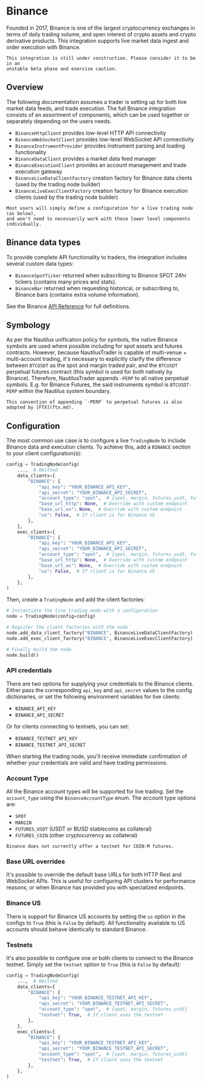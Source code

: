 # Binance

Founded in 2017, Binance is one of the largest cryptocurrency exchanges in terms 
of daily trading volume, and open interest of crypto assets and crypto 
derivative products. This integration supports live market data ingest and order
execution with Binance.

```{warning}
This integration is still under construction. Please consider it to be in an
unstable beta phase and exercise caution.
```

## Overview
The following documentation assumes a trader is setting up for both live market 
data feeds, and trade execution. The full Binance integration consists of an assortment of components, 
which can be used together or separately depending on the users needs.

- `BinanceHttpClient` provides low-level HTTP API connectivity
- `BinanceWebSocketClient` provides low-level WebSocket API connectivity
- `BinanceInstrumentProvider` provides instrument parsing and loading functionality
- `BinanceDataClient` provides a market data feed manager
- `BinanceExecutionClient` provides an account management and trade execution gateway
- `BinanceLiveDataClientFactory` creation factory for Binance data clients (used by the trading node builder)
- `BinanceLiveExecClientFactory` creation factory for Binance execution clients (used by the trading node builder)

```{note}
Most users will simply define a configuration for a live trading node (as below), 
and won't need to necessarily work with these lower level components individually.
```

## Binance data types
To provide complete API functionality to traders, the integration includes several
custom data types:
- `BinanceSpotTicker` returned when subscribing to Binance SPOT 24hr tickers (contains many prices and stats).
- `BinanceBar` returned when requesting historical, or subscribing to, Binance bars (contains extra volume information).

See the Binance [API Reference](../api_reference/adapters/binance.md) for full definitions.

## Symbology
As per the Nautilus unification policy for symbols, the native Binance symbols are used where possible including for
spot assets and futures contracts. However, because NautilusTrader is capable of multi-venue + multi-account
trading, it's necessary to explicitly clarify the difference between `BTCUSDT` as the spot and margin traded
pair, and the `BTCUSDT` perpetual futures contract (this symbol is used for _both_ natively by Binance). Therefore, NautilusTrader appends `-PERP` to all native perpetual symbols.
E.g. for Binance Futures, the said instruments symbol is `BTCUSDT-PERP` within the Nautilus system boundary.

```{note}
This convention of appending `-PERP` to perpetual futures is also adopted by [FTX](ftx.md).
```

## Configuration
The most common use case is to configure a live `TradingNode` to include Binance 
data and execution clients. To achieve this, add a `BINANCE` section to your client
configuration(s):

```python
config = TradingNodeConfig(
    ...,  # Omitted
    data_clients={
        "BINANCE": {
            "api_key": "YOUR_BINANCE_API_KEY",
            "api_secret": "YOUR_BINANCE_API_SECRET",
            "account_type": "spot",  # {spot, margin, futures_usdt, futures_coin}
            "base_url_http": None,  # Override with custom endpoint
            "base_url_ws": None,  # Override with custom endpoint
            "us": False,  # If client is for Binance US
        },
    },
    exec_clients={
        "BINANCE": {
            "api_key": "YOUR_BINANCE_API_KEY",
            "api_secret": "YOUR_BINANCE_API_SECRET",
            "account_type": "spot",  # {spot, margin, futures_usdt, futures_coin}
            "base_url_http": None,  # Override with custom endpoint
            "base_url_ws": None,  # Override with custom endpoint
            "us": False,  # If client is for Binance US
        },
    },
)
```

Then, create a `TradingNode` and add the client factories:

```python
# Instantiate the live trading node with a configuration
node = TradingNode(config=config)

# Register the client factories with the node
node.add_data_client_factory("BINANCE", BinanceLiveDataClientFactory)
node.add_exec_client_factory("BINANCE", BinanceLiveExecClientFactory)

# Finally build the node
node.build()
```

### API credentials
There are two options for supplying your credentials to the Binance clients.
Either pass the corresponding `api_key` and `api_secret` values to the config dictionaries, or
set the following environment variables for live clients: 
- `BINANCE_API_KEY`
- `BINANCE_API_SECRET`

Or for clients connecting to testnets, you can set:
- `BINANCE_TESTNET_API_KEY`
- `BINANCE_TESTNET_API_SECRET`

When starting the trading node, you'll receive immediate confirmation of whether your
credentials are valid and have trading permissions.

### Account Type
All the Binance account types will be supported for live trading. Set the `account_type`
using the `BinanceAccountType` enum. The account type options are:
- `SPOT`
- `MARGIN`
- `FUTURES_USDT` (USDT or BUSD stablecoins as collateral)
- `FUTURES_COIN` (other cryptocurrency as collateral)

```{note}
Binance does not currently offer a testnet for COIN-M futures.
```

### Base URL overrides
It's possible to override the default base URLs for both HTTP Rest and
WebSocket APIs. This is useful for configuring API clusters for performance reasons, 
or when Binance has provided you with specialized endpoints.

### Binance US
There is support for Binance US accounts by setting the `us` option in the configs
to `True` (this is `False` by default). All functionality available to US accounts
should behave identically to standard Binance.

### Testnets
It's also possible to configure one or both clients to connect to the Binance testnet.
Simply set the `testnet` option to `True` (this is `False` by default):

```python
config = TradingNodeConfig(
    ...,  # Omitted
    data_clients={
        "BINANCE": {
            "api_key": "YOUR_BINANCE_TESTNET_API_KEY",
            "api_secret": "YOUR_BINANCE_TESTNET_API_SECRET",
            "account_type": "spot",  # {spot, margin, futures_usdt}
            "testnet": True,  # If client uses the testnet
        },
    },
    exec_clients={
        "BINANCE": {
            "api_key": "YOUR_BINANCE_TESTNET_API_KEY",
            "api_secret": "YOUR_BINANCE_TESTNET_API_SECRET",
            "account_type": "spot",  # {spot, margin, futures_usdt}
            "testnet": True,  # If client uses the testnet
        },
    },
)
```
